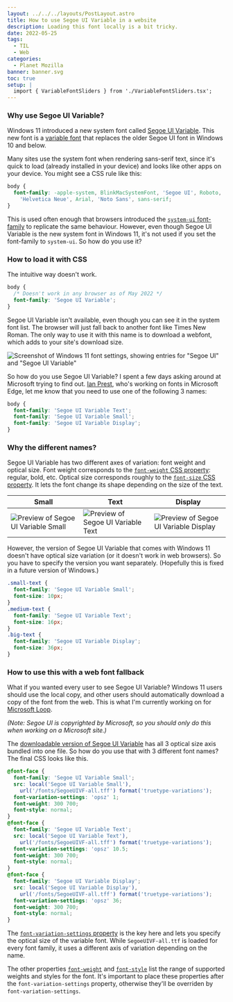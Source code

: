 ```yaml
---
layout: ../../../layouts/PostLayout.astro
title: How to use Segoe UI Variable in a website
description: Loading this font locally is a bit tricky.
date: 2022-05-25
tags:
  - TIL
  - Web
categories:
  - Planet Mozilla
banner: banner.svg
toc: true
setup: |
  import { VariableFontSliders } from './VariableFontSliders.tsx';
---
```


### Why use Segoe UI Variable?

Windows 11 introduced a new system font called [Segoe UI Variable](https://docs.microsoft.com/en-us/windows/apps/design/signature-experiences/typography). This new font is a [variable font](https://developer.mozilla.org/en-US/docs/Web/CSS/CSS_Fonts/Variable_Fonts_Guide) that replaces the older Segoe UI font in Windows 10 and below.

Many sites use the system font when rendering sans-serif text, since it's quick to load (already installed in your device) and looks like other apps on your device. You might see a CSS rule like this:

```css
body {
  font-family: -apple-system, BlinkMacSystemFont, 'Segoe UI', Roboto,
    'Helvetica Neue', Arial, 'Noto Sans', sans-serif;
}
```

This is used often enough that browsers introduced the [`system-ui` font-family](https://developer.mozilla.org/en-US/docs/Web/CSS/font-family#system-ui) to replicate the same behaviour. However, even though Segoe UI Variable is the new system font in Windows 11, it's not used if you set the font-family to `system-ui`. So how do you use it?

### How to load it with CSS

The intuitive way doesn't work.

```css
body {
  /* Doesn't work in any browser as of May 2022 */
  font-family: 'Segoe UI Variable';
}
```

Segoe UI Variable isn't available, even though you can see it in the system font list. The browser will just fall back to another font like Times New Roman. The only way to use it with this name is to download a webfont, which adds to your site's download size.

![Screenshot of Windows 11 font settings, showing entries for "Segoe UI" and "Segoe UI Variable"](font-settings-windows-11.png)

So how do you use Segoe UI Variable? I spent a few days asking around at Microsoft trying to find out. [Ian Prest](https://www.linkedin.com/in/ian-prest-5a93061/), who's working on fonts in Microsoft Edge, let me know that you need to use one of the following 3 names:

```css
body {
  font-family: 'Segoe UI Variable Text';
  font-family: 'Segoe UI Variable Small';
  font-family: 'Segoe UI Variable Display';
}
```

### Why the different names?

Segoe UI Variable has two different axes of variation: font weight and optical size. Font weight corresponds to the [`font-weight` CSS property](https://developer.mozilla.org/en-US/docs/Web/CSS/font-weight): regular, bold, etc. Optical size corresponds roughly to the [`font-size` CSS property](https://developer.mozilla.org/en-US/docs/Web/CSS/font-size). It lets the font change its shape depending on the size of the text.

| Small | Text | Display |
| --- | --- | --- |
| ![Preview of Segoe UI Variable Small](typography_caption.svg) | ![Preview of Segoe UI Variable Text](typography_body.svg) | ![Preview of Segoe UI Variable Display](typography_title.svg) |

However, the version of Segoe UI Variable that comes with Windows 11 doesn't have optical size variation (or it doesn't work in web browsers). So you have to specify the version you want separately. (Hopefully this is fixed in a future version of Windows.)

```css
.small-text {
  font-family: 'Segoe UI Variable Small';
  font-size: 10px;
}
.medium-text {
  font-family: 'Segoe UI Variable Text';
  font-size: 16px;
}
.big-text {
  font-family: 'Segoe UI Variable Display';
  font-size: 36px;
}
```

### How to use this with a web font fallback

What if you wanted every user to see Segoe UI Variable? Windows 11 users should use the local copy, and other users should automatically download a copy of the font from the web. This is what I'm currently working on for [Microsoft Loop](https://www.microsoft.com/en-us/microsoft-loop).

_(Note: Segoe UI is copyrighted by Microsoft, so you should only do this when working on a Microsoft site.)_

The [downloadable version of Segoe UI Variable](https://aka.ms/SegoeUIVariable) has all 3 optical size axis bundled into one file. So how do you use that with 3 different font names? The final CSS looks like this.

```css
@font-face {
  font-family: 'Segoe UI Variable Small';
  src: local('Segoe UI Variable Small'),
    url('/fonts/SegoeUIVF-all.tff') format('truetype-variations');
  font-variation-settings: 'opsz' 1;
  font-weight: 300 700;
  font-style: normal;
}
@font-face {
  font-family: 'Segoe UI Variable Text';
  src: local('Segoe UI Variable Text'),
    url('/fonts/SegoeUIVF-all.tff') format('truetype-variations');
  font-variation-settings: 'opsz' 10.5;
  font-weight: 300 700;
  font-style: normal;
}
@font-face {
  font-family: 'Segoe UI Variable Display';
  src: local('Segoe UI Variable Display'),
    url('/fonts/SegoeUIVF-all.tff') format('truetype-variations');
  font-variation-settings: 'opsz' 36;
  font-weight: 300 700;
  font-style: normal;
}
```

The [`font-variation-settings` property](https://developer.mozilla.org/en-US/docs/Web/CSS/@font-face/font-variation-settings) is the key here and lets you specify the optical size of the variable font. While `SegoeUIVF-all.ttf` is loaded for every font family, it uses a different axis of variation depending on the name.

The other properties [`font-weight`](https://developer.mozilla.org/en-US/docs/Web/CSS/@font-face/font-weight) and [`font-style`](https://developer.mozilla.org/en-US/docs/Web/CSS/@font-face/font-style) list the range of supported weights and styles for the font. It's important to place these properties after the `font-variation-settings` property, otherwise they'll be overriden by `font-variation-settings`.

<VariableFontSliders client:visible />
